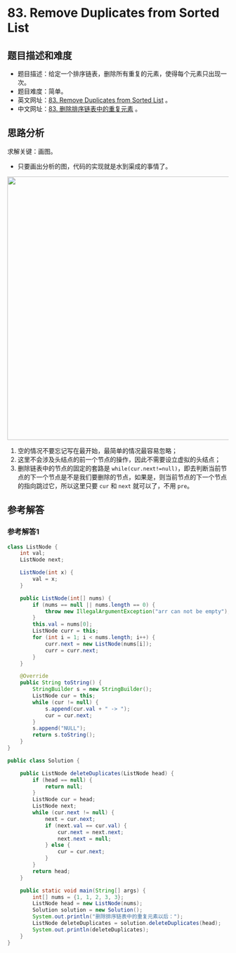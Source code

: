 # 83. Remove Duplicates from Sorted List

## 题目描述和难度
+ 题目描述：给定一个排序链表，删除所有重复的元素，使得每个元素只出现一次。
+ 题目难度：简单。
+ 英文网址：[83. Remove Duplicates from Sorted List](https://leetcode.com/problems/remove-duplicates-from-sorted-list/description/)  。
+ 中文网址：[83. 删除排序链表中的重复元素](https://leetcode-cn.com/problems/remove-duplicates-from-sorted-list/description/)  。
## 思路分析
求解关键：画图。

+ 只要画出分析的图，代码的实现就是水到渠成的事情了。

<img src="https://liweiwei1419.github.io/images/leetcode-solution/83-1.jpg" width="600">

1. 空的情况不要忘记写在最开始，最简单的情况最容易忽略；  
2. 这里不会涉及头结点的前一个节点的操作，因此不需要设立虚拟的头结点；  
3. 删除链表中的节点的固定的套路是 `while(cur.next!=null)`，即去判断当前节点的下一个节点是不是我们要删除的节点，如果是，则当前节点的下一个节点的指向跳过它，所以这里只要 `cur` 和 `next` 就可以了，不用 `pre`。

## 参考解答
### 参考解答1

```java
class ListNode {
    int val;
    ListNode next;

    ListNode(int x) {
        val = x;
    }

    public ListNode(int[] nums) {
        if (nums == null || nums.length == 0) {
            throw new IllegalArgumentException("arr can not be empty");
        }
        this.val = nums[0];
        ListNode curr = this;
        for (int i = 1; i < nums.length; i++) {
            curr.next = new ListNode(nums[i]);
            curr = curr.next;
        }
    }

    @Override
    public String toString() {
        StringBuilder s = new StringBuilder();
        ListNode cur = this;
        while (cur != null) {
            s.append(cur.val + " -> ");
            cur = cur.next;
        }
        s.append("NULL");
        return s.toString();
    }
}

public class Solution {

    public ListNode deleteDuplicates(ListNode head) {
        if (head == null) {
            return null;
        }
        ListNode cur = head;
        ListNode next;
        while (cur.next != null) {
            next = cur.next;
            if (next.val == cur.val) {
                cur.next = next.next;
                next.next = null;
            } else {
                cur = cur.next;
            }
        }
        return head;
    }

    public static void main(String[] args) {
        int[] nums = {1, 1, 2, 3, 3};
        ListNode head = new ListNode(nums);
        Solution solution = new Solution();
        System.out.println("删除排序链表中的重复元素以后：");
        ListNode deleteDuplicates = solution.deleteDuplicates(head);
        System.out.println(deleteDuplicates);
    }
}
```